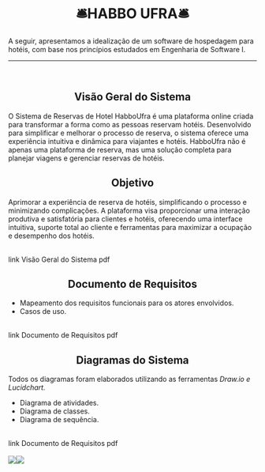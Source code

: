 <div align="center">
   <h1>🛎HABBO UFRA🛎</h1>
</div>

A seguir, apresentamos a idealização de um software de hospedagem para hotéis, com base nos princípios estudados em Engenharia de Software I.

---
<br>
<div align="center">
  <h2>Visão Geral do Sistema</h2>
</div>


O Sistema de Reservas de Hotel HabboUfra é uma plataforma online criada para transformar a forma como as pessoas reservam hotéis. Desenvolvido para simplificar e melhorar o processo de reserva, o sistema oferece uma experiência intuitiva e dinâmica para viajantes e hotéis. HabboUfra não é apenas uma plataforma de reserva, mas uma solução completa para planejar viagens e gerenciar reservas de hotéis.

<div align="center">
  <h2>Objetivo</h2>
</div>

Aprimorar a experiência de reserva de hotéis, simplificando o processo e minimizando complicações. A plataforma visa proporcionar uma interação produtiva e satisfatória para clientes e hotéis, oferecendo uma interface intuitiva, suporte total ao cliente e ferramentas para maximizar a ocupação e desempenho dos hotéis.

<br>
link Visão Geral do Sistema pdf
</br>

<div align="center">
  <h2>Documento de Requisitos</h2>
</div>

*  Mapeamento dos requisitos funcionais para os atores envolvidos.
*  Casos de uso.
  
<br>
link Documento de Requisitos pdf
</br>

<div align="center">
  <h2>Diagramas do Sistema</h2>
</div>

Todos os diagramas foram elaborados utilizando as ferramentas *Draw.io e Lucidchart.*
* Diagrama de atividades.
* Diagrama de classes.
* Diagrama de sequência.
  
<br>
link Documento de Requisitos pdf
</br>

<br>

<a href="https://github.com/GiovanaMerces">
    <img src="https://img.shields.io/badge/GitHub-000000?style=for-the-badge&logo=github&logoColor=purple" /><img src="https://media1.tenor.com/m/MAY07BXjn00AAAAC/sasha-cyberpunk.gif" />
</a>
